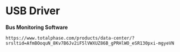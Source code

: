 # USB Driver

**Bus Monitoring Software**

`https://www.totalphase.com/products/data-center/?srsltid=AfmBOoquN_8Kv7B6Jv2iF5lVWXUZ86B_gPRHlWO_eSR130pxi-mgyeVN`

